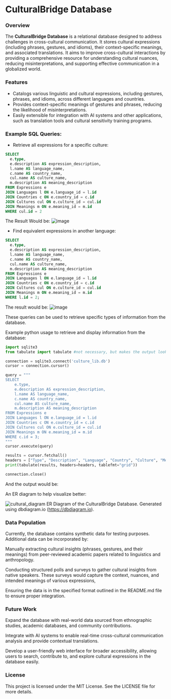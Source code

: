 # CulturalBridge Database

### Overview
The **CulturalBridge Database** is a relational database designed to address challenges in cross-cultural communication. It stores cultural expressions (including phrases, gestures, and idioms), their context-specific meanings, and associated translations. It aims to improve cross-cultural interactions by providing a comprehensive resource for understanding cultural nuances, reducing misinterpretations, and supporting effective communication in a globalized world.

### Features
- Catalogs various linguistic and cultural expressions, including gestures, phrases, and idioms, across different languages and countries.
- Provides context-specific meanings of gestures and phrases, reducing the likelihood of misinterpretations.
- Easily extensible for integration with AI systems and other applications, such as translation tools and cultural sensitivity training programs.


### Example SQL Queries:
  *   Retrieve all expressions for a specific culture:
  ```sql
  SELECT 
    e.type,
    e.description AS expression_description,
    l.name AS language_name,
    c.name AS country_name,
    cul.name AS culture_name,
    m.description AS meaning_description
FROM Expressions e
JOIN Languages l ON e.language_id = l.id
JOIN Countries c ON e.country_id = c.id
JOIN Cultures cul ON e.culture_id = cul.id
JOIN Meanings m ON e.meaning_id = m.id
WHERE cul.id = 2
  ```
The Result Would be:
![image](https://github.com/user-attachments/assets/174afa0b-87a8-49c4-ab94-26dc45159c05)

*   Find equivalent expressions in another language:
  ```sql
  SELECT
    e.type,
    e.description AS expression_description,
    l.name AS language_name,
    c.name AS country_name,
    cul.name AS culture_name,
    m.description AS meaning_description
FROM Expressions e
JOIN Languages l ON e.language_id = l.id
JOIN Countries c ON e.country_id = c.id
JOIN Cultures cul ON e.culture_id = cul.id
JOIN Meanings m ON e.meaning_id = m.id
WHERE l.id = 2;
  ```
The result would be:
![image](https://github.com/user-attachments/assets/a3c70bb4-5061-4f5e-bcd3-a42ab081d793)

These queries can be used to retrieve specific types of information from the database.

Example python usage to retrieve and display information from the database:

```python
import sqlite3
from tabulate import tabulate #not necessary, but makes the output look prettier

connection = sqlite3.connect('culture_lib.db')
cursor = connection.cursor()

query = """
SELECT
    e.type,
    e.description AS expression_description,
    l.name AS language_name,
    c.name AS country_name,
    cul.name AS culture_name,
    m.description AS meaning_description
FROM Expressions e
JOIN Languages l ON e.language_id = l.id
JOIN Countries c ON e.country_id = c.id
JOIN Cultures cul ON e.culture_id = cul.id
JOIN Meanings m ON e.meaning_id = m.id
WHERE c.id = 3;
"""
cursor.execute(query)

results = cursor.fetchall()
headers = ["Type", "Description", "Language", "Country", "Culture", "Meaning"]
print(tabulate(results, headers=headers, tablefmt="grid"))

connection.close()

```
And the output would be:


An ER diagram to help visualize better:

![cultural_diagram](https://github.com/user-attachments/assets/f0a33a93-04f7-4761-b7a6-858358adaab6)
ER Diagram of the CulturalBridge Database. 
Generated using dbdiagram.io (https://dbdiagram.io).


### Data Population
Currently, the database contains synthetic data for testing purposes. Additional data can be incorporated by:

Manually extracting cultural insights (phrases, gestures, and their meanings) from peer-reviewed academic papers related to linguistics and anthropology.

Conducting structured polls and surveys to gather cultural insights from native speakers. These surveys would capture the context, nuances, and intended meanings of various expressions,

Ensuring the data is in the specified format outlined in the README.md file to ensure proper integration.

### Future Work
Expand the database with real-world data sourced from ethnographic studies, academic databases, and community contributions.

Integrate with AI systems to enable real-time cross-cultural communication analysis and provide contextual translations.

Develop a user-friendly web interface for broader accessibility, allowing users to search, contribute to, and explore cultural expressions in the database easily.

### License
This project is licensed under the MIT License. See the LICENSE file for more details.
